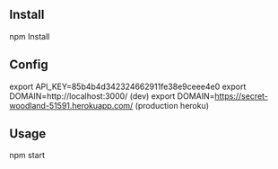 ## Install
npm Install

## Config
export API_KEY=85b4b4d342324662911fe38e9ceee4e0
export DOMAIN=http://localhost:3000/ (dev)
export DOMAIN=https://secret-woodland-51591.herokuapp.com/ (production heroku)

## Usage
npm start
